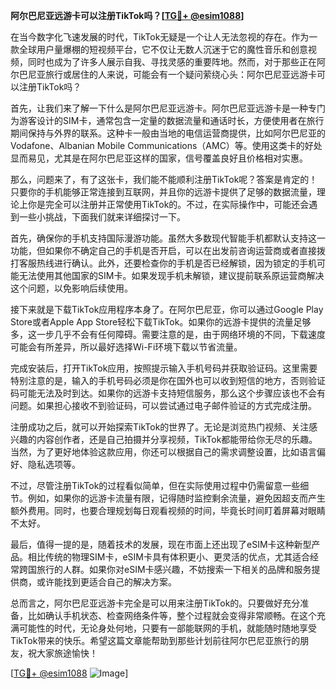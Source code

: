 **阿尔巴尼亚远游卡可以注册TikTok吗？[[TG💪+ @esim1088](https://t.me/s/esim1088)]**

在当今数字化飞速发展的时代，TikTok无疑是一个让人无法忽视的存在。作为一款全球用户量爆棚的短视频平台，它不仅让无数人沉迷于它的魔性音乐和创意视频，同时也成为了许多人展示自我、寻找灵感的重要阵地。然而，对于那些正在阿尔巴尼亚旅行或居住的人来说，可能会有一个疑问萦绕心头：阿尔巴尼亚远游卡可以注册TikTok吗？

首先，让我们来了解一下什么是阿尔巴尼亚远游卡。阿尔巴尼亚远游卡是一种专门为游客设计的SIM卡，通常包含一定量的数据流量和通话时长，方便使用者在旅行期间保持与外界的联系。这种卡一般由当地的电信运营商提供，比如阿尔巴尼亚的Vodafone、Albanian Mobile Communications（AMC）等。使用这类卡的好处显而易见，尤其是在阿尔巴尼亚这样的国家，信号覆盖良好且价格相对实惠。

那么，问题来了，有了这张卡，我们能不能顺利注册TikTok呢？答案是肯定的！只要你的手机能够正常连接到互联网，并且你的远游卡提供了足够的数据流量，理论上你是完全可以注册并正常使用TikTok的。不过，在实际操作中，可能还会遇到一些小挑战，下面我们就来详细探讨一下。

首先，确保你的手机支持国际漫游功能。虽然大多数现代智能手机都默认支持这一功能，但如果你不确定自己的手机是否开启，可以在出发前咨询运营商或者直接拨打客服热线进行确认。此外，还要检查你的手机是否已经解锁，因为锁定的手机可能无法使用其他国家的SIM卡。如果发现手机未解锁，建议提前联系原运营商解决这个问题，以免影响后续使用。

接下来就是下载TikTok应用程序本身了。在阿尔巴尼亚，你可以通过Google Play Store或者Apple App Store轻松下载TikTok。如果你的远游卡提供的流量足够多，这一步几乎不会有任何障碍。需要注意的是，由于网络环境的不同，下载速度可能会有所差异，所以最好选择Wi-Fi环境下载以节省流量。

完成安装后，打开TikTok应用，按照提示输入手机号码并获取验证码。这里需要特别注意的是，输入的手机号码必须是你在国外也可以收到短信的地方，否则验证码可能无法及时到达。如果你的远游卡支持短信服务，那么这个步骤应该也不会有问题。如果担心接收不到验证码，可以尝试通过电子邮件验证的方式完成注册。

注册成功之后，就可以开始探索TikTok的世界了。无论是浏览热门视频、关注感兴趣的内容创作者，还是自己拍摄并分享视频，TikTok都能带给你无尽的乐趣。当然，为了更好地体验这款应用，你还可以根据自己的需求调整设置，比如语言偏好、隐私选项等。

不过，尽管注册TikTok的过程看似简单，但在实际使用过程中仍需留意一些细节。例如，如果你的远游卡流量有限，记得随时监控剩余流量，避免因超支而产生额外费用。同时，也要合理规划每日观看视频的时间，毕竟长时间盯着屏幕对眼睛不太好。

最后，值得一提的是，随着技术的发展，现在市面上还出现了eSIM卡这种新型产品。相比传统的物理SIM卡，eSIM卡具有体积更小、更灵活的优点，尤其适合经常跨国旅行的人群。如果你对eSIM卡感兴趣，不妨搜索一下相关的品牌和服务提供商，或许能找到更适合自己的解决方案。

总而言之，阿尔巴尼亚远游卡完全是可以用来注册TikTok的。只要做好充分准备，比如确认手机状态、检查网络条件等，整个过程就会变得非常顺畅。在这个充满可能性的时代，无论身处何地，只要有一部能联网的手机，就能随时随地享受TikTok带来的快乐。希望这篇文章能帮助到那些计划前往阿尔巴尼亚旅行的朋友，祝大家旅途愉快！

[[TG💪+ @esim1088](https://t.me/s/esim1088) ![Image](https://i.postimg.cc/4NQfJmqS/Snipaste-2025-05-13-00-14-12.png)]